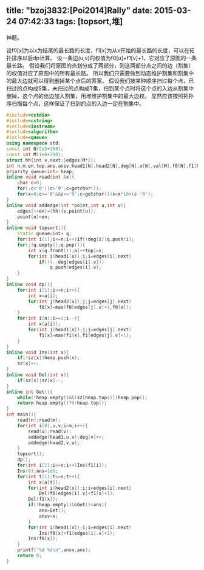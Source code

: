title: "bzoj3832:[Poi2014]Rally"
date: 2015-03-24 07:42:33
tags: [topsort,堆]
---
神题。
<!--more-->
设f0[x]为以x为结尾的最长路的长度，f1[x]为从x开始的最长路的长度，可以在拓扑排序以后dp计算。
设一条边(u,v)的权值为f0[u]+f1[v]+1，它对应了原图的一条最长路。
假设我们将原图的点划分成了两部分，则这两部分点之间的边（割集）的权值对应了原图中的所有最长路。
所以我们只需要做到动态维护割集和割集中的最大边就可以得到删掉某个点后的答案。
假设我们按某种顺序扫过每个点，已扫过的点构成S集，未扫过的点构成T集，扫到某个点时将这个点的入边从割集中删掉，这个点的出边加入割集，用堆维护割集中的最大边权。
显然应该按照拓扑序扫描每个点，这样保证了扫到的点的入边一定在割集中。
```c++
#include<cstdio>
#include<cstring>
#include<iostream>
#include<algorithm>
#include<queue>
using namespace std;
const int N(5e5+200);
const int M(1e6+200);
struct hh{int v,next;}edges[M*2];
int n,m,en,top,ans,ansv,head1[N],head2[N],deg[N],a[N],val[M],f0[N],f1[N],sz[N];
priority_queue<int> heap;
inline void read(int &x){
	char c=0;
	for(;c<'0'||c>'9';c=getchar());
	for(x=0;c>='0'&&c<='9';c=getchar())x=x*10+(c-'0');
}
inline void addedge(int *point,int u,int v){
	edges[++en]=(hh){v,point[u]};
	point[u]=en;
}
inline void topsort(){
	static queue<int> q;
	for(int i(1);i<=n;i++)if(!deg[i])q.push(i);
	for(;!q.empty();q.pop()){
		int x(q.front());a[++top]=x;
		for(int i(head1[x]);i;i=edges[i].next)
			if(!(--deg[edges[i].v]))
				q.push(edges[i].v);
	}
}
inline void dp(){
	for(int i(1);i<=n;i++){
		int x=a[i];
		for(int j(head2[x]);j;j=edges[j].next)
			f0[x]=max(f0[edges[j].v]+1,f0[x]);
	}
	for(int i(n);i>=1;i--){
		int x(a[i]);
		for(int j(head1[x]);j;j=edges[j].next)
			f1[x]=max(f1[x],f1[edges[j].v]+1);
	}
}
inline void Ins(int x){
	if(!sz[x])heap.push(x);
	sz[x]++;
}
inline void Del(int x){
	if(sz[x])sz[x]--;
}
inline int Get(){
	while(!heap.empty()&&!sz[heap.top()])heap.pop();
	return heap.empty()?0:heap.top();
}
int main(){
	read(n);read(m);
	for(int i(0),u,v;i<m;i++){
		read(u);read(v);
		addedge(head1,u,v);deg[v]++;
		addedge(head2,v,u);
	}
	topsort();
	dp();
	for(int i(1);i<=n;i++)Ins(f1[i]);
	Ins(0);ans=1e6;
	for(int t(1);t<=n;t++){
		int x(a[t]);
		for(int i(head2[x]);i;i=edges[i].next)
			Del(f0[edges[i].v]+f1[x]+1);
		Del(f1[x]);
		if(!heap.empty()&&Get()<ans){
			ans=Get();
			ansv=x;
		}
		for(int i(head1[x]);i;i=edges[i].next)
			Ins(f0[x]+f1[edges[i].v]+1);
		Ins(f0[x]);
	}
	printf("%d %d\n",ansv,ans);
	return 0;
}
```

